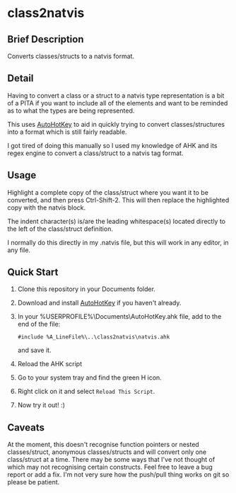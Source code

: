 # class2natvis
## Brief Description
Converts classes/structs to a natvis format.

## Detail
Having to convert a class or a struct to a natvis type representation is a bit
of a PITA if you want to include all of the elements and want to be reminded as
to what the types are being represented.

This uses [AutoHotKey][1] to aid in quickly trying to convert
classes/structures into a format which is still fairly readable.

I got tired of doing this manually so I used my knowledge of AHK and its regex
engine to convert a class/struct to a natvis <Type> tag format.

## Usage
Highlight a complete copy of the class/struct where you want it to be
converted, and then press Ctrl-Shift-2.  This will then replace the highlighted
copy with the natvis <Type> block.

The indent character(s) is/are the leading whitespace(s) located directly to
the left of the class/struct definition.

I normally do this directly in my .natvis file, but this will work in any
editor, in any file.

## Quick Start
1. Clone this repository in your Documents folder.
2. Download and install [AutoHotKey][1] if you haven't already.
3. In your %USERPROFILE%\Documents\AutoHotKey.ahk file, add to the end of the
   file:

   ```
   #include %A_LineFile%\..\class2natvis\natvis.ahk
   ```

   and save it.
4. Reload the AHK script
  1. Go to your system tray and find the green H icon.
  2. Right click on it and select `Reload This Script`.
5. Now try it out! :)

## Caveats
At the moment, this doesn't recognise function pointers or nested
classes/struct, anonymous classes/structs and will convert only one
class/struct at a time.  There may be some ways that I've not thought of which
may not recognising certain constructs.  Feel free to leave a bug report or add
a fix.  I'm not very sure how the push/pull thing works on git so please be
patient.


[1]: https://autohotkey.com/
